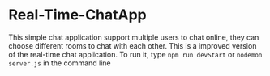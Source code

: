 # Real-Time-ChatApp
This simple chat application support multiple users to chat online, they can choose different rooms to chat with each other.
This is a improved version of the real-time chat application. To run it, type `npm run devStart` or `nodemon server.js` 
in the command line
